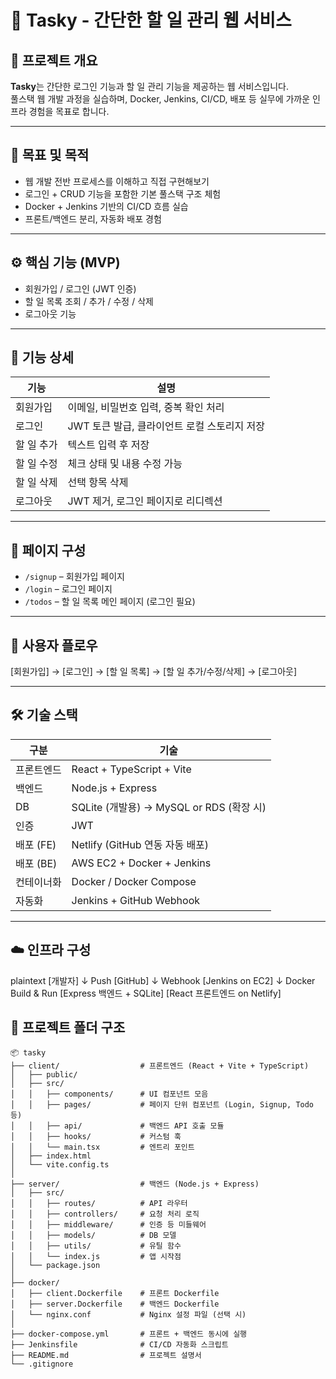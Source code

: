 # 📝 Tasky - 간단한 할 일 관리 웹 서비스

## 📌 프로젝트 개요

**Tasky**는 간단한 로그인 기능과 할 일 관리 기능을 제공하는 웹 서비스입니다.  
풀스택 웹 개발 과정을 실습하며, Docker, Jenkins, CI/CD, 배포 등 실무에 가까운 인프라 경험을 목표로 합니다.

---

## 🎯 목표 및 목적

- 웹 개발 전반 프로세스를 이해하고 직접 구현해보기
- 로그인 + CRUD 기능을 포함한 기본 풀스택 구조 체험
- Docker + Jenkins 기반의 CI/CD 흐름 실습
- 프론트/백엔드 분리, 자동화 배포 경험

---

## ⚙️ 핵심 기능 (MVP)

- 회원가입 / 로그인 (JWT 인증)
- 할 일 목록 조회 / 추가 / 수정 / 삭제
- 로그아웃 기능

---

## 📄 기능 상세

| 기능        | 설명                                      |
|-------------|-------------------------------------------|
| 회원가입     | 이메일, 비밀번호 입력, 중복 확인 처리         |
| 로그인       | JWT 토큰 발급, 클라이언트 로컬 스토리지 저장    |
| 할 일 추가    | 텍스트 입력 후 저장                          |
| 할 일 수정    | 체크 상태 및 내용 수정 가능                    |
| 할 일 삭제    | 선택 항목 삭제                                |
| 로그아웃     | JWT 제거, 로그인 페이지로 리디렉션             |

---

## 🧩 페이지 구성

- `/signup` – 회원가입 페이지  
- `/login` – 로그인 페이지  
- `/todos` – 할 일 목록 메인 페이지 (로그인 필요)

---

## 👤 사용자 플로우

[회원가입] → [로그인] → [할 일 목록] → [할 일 추가/수정/삭제] → [로그아웃]

---

## 🛠️ 기술 스택

| 구분         | 기술                                      |
|--------------|-------------------------------------------|
| 프론트엔드     | React + TypeScript + Vite                |
| 백엔드        | Node.js + Express                         |
| DB           | SQLite (개발용) → MySQL or RDS (확장 시)   |
| 인증         | JWT                                       |
| 배포 (FE)     | Netlify (GitHub 연동 자동 배포)            |
| 배포 (BE)     | AWS EC2 + Docker + Jenkins                |
| 컨테이너화     | Docker / Docker Compose                   |
| 자동화        | Jenkins + GitHub Webhook                  |

---

## ☁️ 인프라 구성

plaintext
[개발자]
   ↓ Push
[GitHub]
   ↓ Webhook
[Jenkins on EC2]
   ↓ Docker Build & Run
[Express 백엔드 + SQLite]
[React 프론트엔드 on Netlify]


## 📁 프로젝트 폴더 구조

```plaintext
📦 tasky
├── client/                  # 프론트엔드 (React + Vite + TypeScript)
│   ├── public/
│   ├── src/
│   │   ├── components/      # UI 컴포넌트 모음
│   │   ├── pages/           # 페이지 단위 컴포넌트 (Login, Signup, Todo 등)
│   │   ├── api/             # 백엔드 API 호출 모듈
│   │   ├── hooks/           # 커스텀 훅
│   │   └── main.tsx         # 엔트리 포인트
│   ├── index.html
│   └── vite.config.ts
│
├── server/                  # 백엔드 (Node.js + Express)
│   ├── src/
│   │   ├── routes/          # API 라우터
│   │   ├── controllers/     # 요청 처리 로직
│   │   ├── middleware/      # 인증 등 미들웨어
│   │   ├── models/          # DB 모델
│   │   ├── utils/           # 유틸 함수
│   │   └── index.js         # 앱 시작점
│   └── package.json
│
├── docker/
│   ├── client.Dockerfile    # 프론트 Dockerfile
│   ├── server.Dockerfile    # 백엔드 Dockerfile
│   └── nginx.conf           # Nginx 설정 파일 (선택 시)
│
├── docker-compose.yml       # 프론트 + 백엔드 동시에 실행
├── Jenkinsfile              # CI/CD 자동화 스크립트
├── README.md                # 프로젝트 설명서
└── .gitignore
